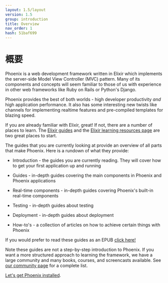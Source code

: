 ```yaml
---
layout: 1.5/layout
version: 1.5
group: introduction
title: Overview
nav_order: 1
hash: 51baf699
---
```

# 概要

Phoenix is a web development framework written in Elixir which implements the server-side Model View Controller (MVC) pattern. Many of its components and concepts will seem familiar to those of us with experience in other web frameworks like Ruby on Rails or Python's Django.

Phoenix provides the best of both worlds - high developer productivity _and_ high application performance. It also has some interesting new twists like channels for implementing realtime features and pre-compiled templates for blazing speed.

If you are already familiar with Elixir, great! If not, there are a number of places to learn. The [Elixir guides](https://elixir-lang.org/getting-started/introduction.html) and the [Elixir learning resources page](https://elixir-lang.org/learning.html) are two great places to start.

The guides that you are currently looking at provide an overview of all parts that make Phoenix. Here is a rundown of what they provide:

  * Introduction - the guides you are currently reading. They will cover how to get your first application up and running

  * Guides - in-depth guides covering the main components in Phoenix and Phoenix applications

  * Real-time components - in-depth guides covering Phoenix's built-in real-time components

  * Testing - in-depth guides about testing

  * Deployment - in-depth guides about deployment

  * How-to's - a collection of articles on how to achieve certain things with Phoenix

If you would prefer to read these guides as an EPUB [click here!](Phoenix.epub)

Note these guides are not a step-by-step introduction to Phoenix. If you want a more structured approach to learning the framework, we have a large community and many books, courses, and screencasts available. See [our community page](community.html) for a complete list.

[Let's get Phoenix installed](installation.html).
